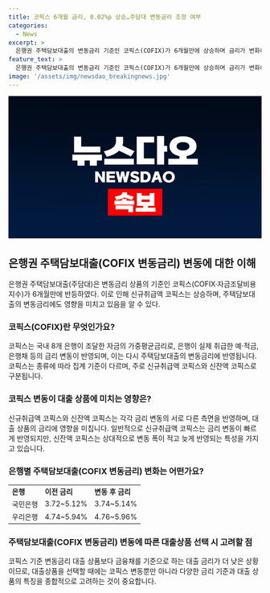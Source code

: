```yaml
---
title: 코픽스 6개월 금리, 0.02%p 상승…주담대 변동금리 조정 여부
categories:
  - News
excerpt: >
  은행권 주택담보대출의 변동금리 기준인 코픽스(COFIX)가 6개월만에 상승하며 금리가 변화하고 있다. 이에 따라 은행들은 주택담보대출의 금리를 조정할 예정이다. 신규취급액 코픽스와 신잔액 코픽스를 기준으로 하는 대출상품의 금리가 변동하게 되며, 현재 시중 은행들의 주담대 금리 상품과 혼합형, 주기형 대출 금리에도 영향을 미치고 있다. 6개 은행이 조달한 자금의 가중평균금리인 코픽스는 각 은행의 대출상품 금리에 반영되므로 대출금리를 고려하는 이들에게 주목받는 소식이다.
feature_text: >
  은행권 주택담보대출의 변동금리 기준인 코픽스(COFIX)가 6개월만에 상승하며 금리가 변화하고 있다. 이에 따라 은행들은 주택담보대출의 금리를 조정할 예정이다. 신규취급액 코픽스와 신잔액 코픽스를 기준으로 하는 대출상품의 금리가 변동하게 되며, 현재 시중 은행들의 주담대 금리 상품과 혼합형, 주기형 대출 금리에도 영향을 미치고 있다. 6개 은행이 조달한 자금의 가중평균금리인 코픽스는 각 은행의 대출상품 금리에 반영되므로 대출금리를 고려하는 이들에게 주목받는 소식이다.
image: '/assets/img/newsdao_breakingnews.jpg'
---
```


<p><img src="/assets/img/newsdao_breakingnews.jpg" alt="koreaapp 속보" /></p>

<h2 data-ke-size="size26">은행권 주택담보대출(COFIX 변동금리) 변동에 대한 이해</h2>

<p data-ke-size="size16">은행권 주택담보대출(주담대)은 변동금리 상품의 기준인 코픽스(COFIX·자금조달비용지수)가 6개월만에 반등하였다. 이로 인해 신규취급액 코픽스는 상승하며, 주택담보대출의 변동금리에도 영향을 미치고 있음을 알 수 있다.</p>

<h3 data-ke-size="size24">코픽스(COFIX)란 무엇인가요?</h3>

<p data-ke-size="size16">코픽스는 국내 8개 은행이 조달한 자금의 가중평균금리로, 은행이 실제 취급한 예·적금, 은행채 등의 금리 변동이 반영되며, 이는 다시 주택담보대출의 변동금리에 반영됩니다. 코픽스는 종류에 따라 집계 기준이 다르며, 주로 신규취급액 코픽스와 신잔액 코픽스로 구분됩니다.</p>

<h3 data-ke-size="size24">코픽스 변동이 대출 상품에 미치는 영향은?</h3>

<p data-ke-size="size16">신규취급액 코픽스와 신잔액 코픽스는 각각 금리 변동의 서로 다른 측면을 반영하며, 대출 상품의 금리에 영향을 미칩니다. 일반적으로 신규취급액 코픽스는 금리 변동이 빠르게 반영되지만, 신잔액 코픽스는 상대적으로 변동 폭이 적고 늦게 반영되는 특성을 가지고 있습니다.</p>

<h3 data-ke-size="size24">은행별 주택담보대출(COFIX 변동금리) 변화는 어떤가요?</h3>

<table>
    <tr>
        <td><b>은행</b></td>
        <td><b>이전 금리</b></td>
        <td><b>변동 후 금리</b></td>
    </tr>
    <tr>
        <td>국민은행</td>
        <td>3.72~5.12%</td>
        <td>3.74~5.14%</td>
    </tr>
    <tr>
        <td>우리은행</td>
        <td>4.74~5.94%</td>
        <td>4.76~5.96%</td>
    </tr>
</table>

<h3 data-ke-size="size24">주택담보대출(COFIX 변동금리) 변동에 따른 대출상품 선택 시 고려할 점</h3>

<p data-ke-size="size16">코픽스 기준 변동금리 대출 상품보다 금융채를 기준으로 하는 대출 금리가 더 낮은 상황이므로, 대출상품을 선택할 때에는 코픽스 변동뿐만 아니라 다양한 금리 기준과 대출 상품의 특징을 종합적으로 고려하는 것이 중요합니다.</p>

<p data-ke-size="size16">&nbsp;</p>

